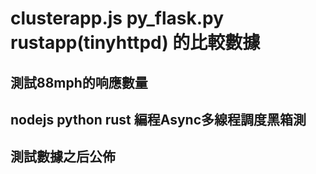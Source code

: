 # clusterapp.js py_flask.py rustapp(tinyhttpd) 的比較數據

## 測試88mph的响應數量

## nodejs python rust 編程Async多線程調度黑箱測

## 測試數據之后公佈
